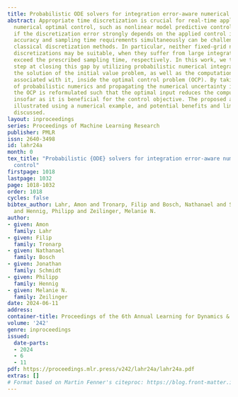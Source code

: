 ```yaml
---
title: Probabilistic ODE solvers for integration error-aware numerical optimal control
abstract: Appropriate time discretization is crucial for real-time applications of
  numerical optimal control, such as nonlinear model predictive control. However,
  if the discretization error strongly depends on the applied control input, meeting
  accuracy and sampling time requirements simultaneously can be challenging using
  classical discretization methods. In particular, neither fixed-grid nor adaptive-grid
  discretizations may be suitable, when they suffer from large integration error or
  exceed the prescribed sampling time, respectively. In this work, we take a first
  step at closing this gap by utilizing probabilistic numerical integrators to approximate
  the solution of the initial value problem, as well as the computational uncertainty
  associated with it, inside the optimal control problem (OCP). By taking the viewpoint
  of probabilistic numerics and propagating the numerical uncertainty in the cost,
  the OCP is reformulated such that the optimal input reduces the computational uncertainty
  insofar as it is beneficial for the control objective. The proposed approach is
  illustrated using a numerical example, and potential benefits and limitations are
  discussed.
layout: inproceedings
series: Proceedings of Machine Learning Research
publisher: PMLR
issn: 2640-3498
id: lahr24a
month: 0
tex_title: "Probabilistic {ODE} solvers for integration error-aware numerical optimal
  control"
firstpage: 1018
lastpage: 1032
page: 1018-1032
order: 1018
cycles: false
bibtex_author: Lahr, Amon and Tronarp, Filip and Bosch, Nathanael and Schmidt, Jonathan
  and Hennig, Philipp and Zeilinger, Melanie N.
author:
- given: Amon
  family: Lahr
- given: Filip
  family: Tronarp
- given: Nathanael
  family: Bosch
- given: Jonathan
  family: Schmidt
- given: Philipp
  family: Hennig
- given: Melanie N.
  family: Zeilinger
date: 2024-06-11
address:
container-title: Proceedings of the 6th Annual Learning for Dynamics & Control Conference
volume: '242'
genre: inproceedings
issued:
  date-parts:
  - 2024
  - 6
  - 11
pdf: https://proceedings.mlr.press/v242/lahr24a/lahr24a.pdf
extras: []
# Format based on Martin Fenner's citeproc: https://blog.front-matter.io/posts/citeproc-yaml-for-bibliographies/
---
```

